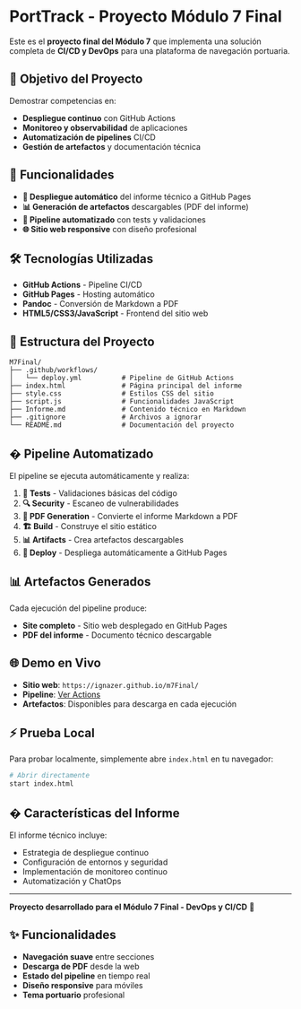 # PortTrack - Proyecto Módulo 7 Final

Este es el **proyecto final del Módulo 7** que implementa una solución completa de **CI/CD y DevOps** para una plataforma de navegación portuaria.

## 🎯 Objetivo del Proyecto

Demostrar competencias en:
- **Despliegue continuo** con GitHub Actions
- **Monitoreo y observabilidad** de aplicaciones
- **Automatización de pipelines** CI/CD
- **Gestión de artefactos** y documentación técnica

## 🚀 Funcionalidades

- **📄 Despliegue automático** del informe técnico a GitHub Pages
- **📊 Generación de artefactos** descargables (PDF del informe)
- **🔄 Pipeline automatizado** con tests y validaciones
- **🌐 Sitio web responsive** con diseño profesional

## 🛠️ Tecnologías Utilizadas

- **GitHub Actions** - Pipeline CI/CD
- **GitHub Pages** - Hosting automático
- **Pandoc** - Conversión de Markdown a PDF
- **HTML5/CSS3/JavaScript** - Frontend del sitio web

## 📁 Estructura del Proyecto

```
M7Final/
├── .github/workflows/
│   └── deploy.yml          # Pipeline de GitHub Actions
├── index.html              # Página principal del informe
├── style.css               # Estilos CSS del sitio
├── script.js               # Funcionalidades JavaScript
├── Informe.md              # Contenido técnico en Markdown
├── .gitignore              # Archivos a ignorar
└── README.md               # Documentación del proyecto
```

## � Pipeline Automatizado

El pipeline se ejecuta automáticamente y realiza:

1. **🧪 Tests** - Validaciones básicas del código
2. **🔍 Security** - Escaneo de vulnerabilidades
3. **📄 PDF Generation** - Convierte el informe Markdown a PDF
4. **🏗️ Build** - Construye el sitio estático
5. **📊 Artifacts** - Crea artefactos descargables
6. **🚀 Deploy** - Despliega automáticamente a GitHub Pages

## 📊 Artefactos Generados

Cada ejecución del pipeline produce:
- **Site completo** - Sitio web desplegado en GitHub Pages
- **PDF del informe** - Documento técnico descargable

## 🌐 Demo en Vivo

- **Sitio web**: `https://ignazer.github.io/m7Final/`
- **Pipeline**: [Ver Actions](https://github.com/ignazer/m7Final/actions)
- **Artefactos**: Disponibles para descarga en cada ejecución

## ⚡ Prueba Local

Para probar localmente, simplemente abre `index.html` en tu navegador:

```bash
# Abrir directamente
start index.html
```

## � Características del Informe

El informe técnico incluye:
- Estrategia de despliegue continuo
- Configuración de entornos y seguridad
- Implementación de monitoreo continuo
- Automatización y ChatOps

---

**Proyecto desarrollado para el Módulo 7 Final - DevOps y CI/CD** 🚢

## ✨ Funcionalidades

- **Navegación suave** entre secciones
- **Descarga de PDF** desde la web
- **Estado del pipeline** en tiempo real
- **Diseño responsive** para móviles
- **Tema portuario** profesional

